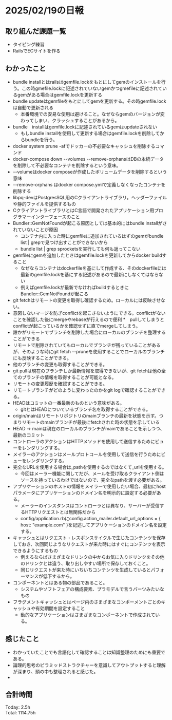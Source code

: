 # 2025/02/19の日報
## 取り組んだ課題一覧
* タイピング練習
*  RailsでECサイトを作る
## わかったこと
* bundle installとはrailsはgemfile.lockをもとにしてgemのインストールを行う。この時gmefile.lockに記述されていないgemかつgmefileに記述されているgemがある場合はgemfile.lockを更新する
* bundle updateはgemfileをもとにしてgemを更新する。その時gemfile.lockは自動で更新される
  *  本番環境での安易な使用は避けること。なぜならgemのバージョンが変わってしまい、クラッシュすることがあるから。
* bundle　installはgemfile.lockに記述されているgemはupdateされない
  *  もしbundle installを使用して更新する場合はgemfile.lockを削除してからbundleを行う。
*  docker system prune -afでドッカーの不必要なキャッシュを削除するコマンド
*  docker-compose down --volumes --remove-orphansはDBの永続データを削除して不必要なコンテナを削除するという意味。
  *  --volumeはdocker composeが作成したボリュームデータを削除するという意味
  *  --remove-orphans はdocker compose.ymlで定義しなくなったコンテナを削除する
*  libpq-devはPostgresSQL用のCクライアントライブラリ。ヘッダーファイルや静的ファイルを提供するもの
  *  CクライアントライブラリとはC言語で開発されたアプリケーション用プログラマーインターフェースのこと
* Bundler::GemNotFoundが起こる原因としては基本的にはbundle installがされていないことが原因
  * コンテナ内に入った時にgemfileに追加されているはずのgemがbundle list | grepで見つけ出すことができないから
  * bundle list | grep sprocketsを実行しても何も返ってこない
* gemfileにgemを追加したときはgemfile.lockを更新してからdocker buildすること
  * なぜならコンテナはdockerfileを基にして作成する、そのdockerfileには最新のgemfile.lockを基にする記述があるので最新にしなくてはならない
  * 例えばgemfile.lockが最新でなければbuildするときにBundler::GemNotFoundが起こる
*  git fetchはリモートの変更を取得し確認するため。ローカルには反映させない。
  * 意図しないマージを防ぎconflictを起こさないようにできる。conflictがないことを確認した後にmergeやrebaseが行えるので便利
  *　pullしてしまうとconflictが起こっているかを確認せずに直でmergeしてしまう。 
  * 誰かがリモートでブランチを削除した場合にローカルのブランチを整理することができる
  * リモートで削除されていてもローカルでブランチが残っていることがあるが、そのような時にgit fetch --pruneを使用することでローカルのブランチにも反映することができる。
  * 他のブランチの変更も取得することができる。
  * git pullは現在のブランチしか最新情報を取得できないが、git fetchは他の全てのブランチの情報を取得することが可能となる。
  * リモートの変更履歴を確認することができる。
  * リモートブランチがどのように変わったのかをgit logで確認することができる。
* HEADはコミットの一番最新のものという意味がある。
  * gitとはHEADについているブランチ名を取得することができる。
* origin/mainはリモートリポジトリのmainブランチの最新を状態を示す。つまりリモートのmainブランチが最後にfetchされた時の状態を示している
* HEAD -> mainは現在のローカルのブランチがmainであることを示しつつ、最新のコミット
* コントローラのアクションはHTTPメソッドを使用して送信するためにビューをレンダリングする。
* メイラーのアクションはメールプロトコールを使用して送信を行うためにビューをレンダリングする。
* 完全なURLを使用する場合は_pathを使用するのではなくて_urlを使用する。
  * 今回はメーラー機能に関してだが、メールを受け取るクライアント側はソースを持っているわけではないので、完全なpathを渡す必要がある。
* アプリケーションのホストの情報をメイラーで使用したい場合、最初にhostパラメータにアプリケーションのドメイン名を明示的に設定する必要がある。
  * メーラーのインスタンスはコントローラとは異なり、サーバーが受信するHTTPリクエストとは無関係だから
  * config/application.rbにconfig.action_mailer.default_url_options = { host: "example.com" }を記述してアプリケーションのドメイン名を設定する。
* キャッシュとはリクエスト・レスポンスサイクルで生じたコンテンツを保存しておき、次回同じようなリクエストが来た時にはすぐにコンテンツを表示できるようにするもの
  * 例えるならばさまざまなドリンクの中からお気に入りドリンクをその他のドリンクとは違う、取り出しやすい場所で保存しておくこと。
  * 同じリクエストが来た時にいちいちコンテンツを生成しているとパフォーマンスが低下するから。
* コンポーネントとはある物の部品であること。
  * システムやソフトフェアの構成要素、プラモデルで言うパーツみたいなもの
* フラグメントキャッシュとはページ内のさまざまなコンポーメントごとのキャッシュや有効期間を設定すること
  * 動的なアプリケーションはさまざまなコンポーネントで作成されている。          
## 感じたこと
* わかっていたことでも言語化して確認することは知識整理のためにも重要である。
* 論理的思考のピラミッドストラクチャーを意識してアウトプットすると理解が深まり、頭の中も整理されると感じた。
* 
## 合計時間 
Today: 2.5h<br>
Total: 1114.75h
